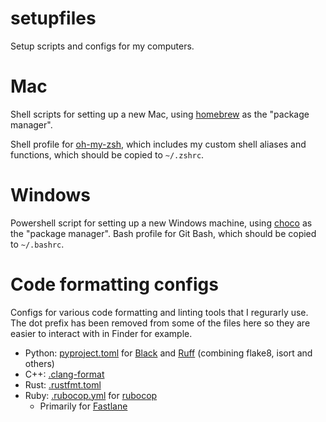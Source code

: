 # setupfiles

Setup scripts and configs for my computers.

# Mac

Shell scripts for setting up a new Mac, using [homebrew](https://brew.sh/) as the "package manager".

Shell profile for [oh-my-zsh](https://ohmyz.sh/), which includes my custom shell aliases and functions,
which should be copied to `~/.zshrc`.

# Windows

Powershell script for setting up a new Windows machine, using [choco](https://chocolatey.org/) as the "package manager".
Bash profile for Git Bash, which should be copied to `~/.bashrc`.

# Code formatting configs

Configs for various code formatting and linting tools that I regurarly use.
The dot prefix has been removed from some of the files here so they are easier to interact with in Finder for example.

* Python: [pyproject.toml](./pyproject.toml) for [Black](https://github.com/psf/black) and [Ruff](https://github.com/charliermarsh/ruff) (combining flake8, isort and others)
* C++: [.clang-format](./clang-format)
* Rust: [.rustfmt.toml](./rustfmt.toml)
* Ruby: [.rubocop.yml](./rubocop.yml) for [rubocop](https://github.com/rubocop/rubocop)
  * Primarily for [Fastlane](https://github.com/fastlane/fastlane)
